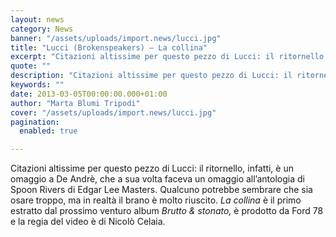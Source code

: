 ```yaml
---
layout: news
category: News
banner: "/assets/uploads/import.news/lucci.jpg"
title: "Lucci (Brokenspeakers) – La collina"
excerpt: "Citazioni altissime per questo pezzo di Lucci: il ritornello, infatti, è un omaggio a De Andrè, che a sua volta faceva un omaggio all’antologia di Spoon Rivers di Edgar Lee Masters. Qualcuno potrebbe sembrare che sia osare troppo, ma in realtà il brano è molto riuscito. La collina è il primo estratto dal prossimo venturo [&hellip"
quote: ""
description: "Citazioni altissime per questo pezzo di Lucci: il ritornello, infatti, è un omaggio a De Andrè, che a sua volta faceva un omaggio all’antologia di Spoon Rivers di Edgar Lee Masters. Qualcuno potrebbe sembrare che sia osare troppo, ma in realtà il brano è molto riuscito. La collina è il primo estratto dal prossimo venturo [&hellip"
keywords: ""
date: 2013-03-05T00:00:00.000+01:00
author: "Marta Blumi Tripodi"
cover: "/assets/uploads/import.news/lucci.jpg"
pagination:
  enabled: true

---
```


Citazioni altissime per questo pezzo di Lucci: il ritornello, infatti, è un omaggio a De Andrè, che a sua volta faceva un omaggio all’antologia di Spoon Rivers di Edgar Lee Masters. Qualcuno potrebbe sembrare che sia osare troppo, ma in realtà il brano è molto riuscito. _La collina_ è il primo estratto dal prossimo venturo album _Brutto & stonato,_ è prodotto da Ford 78 e la regia del video è di Nicolò Celaia.  